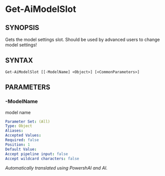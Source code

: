 ﻿---
external help file: powershai-help.xml
schema: 2.0.0
powershai: true
---

# Get-AiModelSlot

## SYNOPSIS <!--!= @#Synop !-->
Gets the model settings slot. Should be used by advanced users to change model settings!

## SYNTAX <!--!= @#Syntax !-->

```
Get-AiModelSlot [[-ModelName] <Object>] [<CommonParameters>]
```

## PARAMETERS <!--!= @#Params !-->

### -ModelName
model name

```yml
Parameter Set: (All)
Type: Object
Aliases: 
Accepted Values: 
Required: false
Position: 1
Default Value: 
Accept pipeline input: false
Accept wildcard characters: false
```


<!--PowershaiAiDocBlockStart-->
_Automatically translated using PowershAI and AI._
<!--PowershaiAiDocBlockEnd-->
